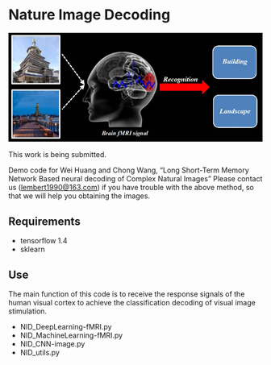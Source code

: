 # Nature Image Decoding

![Decoding.jpg](Decoding.jpg)

This work is being submitted.

Demo code for Wei Huang and Chong Wang, “Long Short-Term Memory Network Based neural decoding of Complex Natural Images”
Please contact us (lembert1990@163.com) if you have trouble with the above method, so that we will help you obtaining the images.

## Requirements
-	tensorflow 1.4
-	sklearn

## Use
The main function of this code is to receive the response signals of the human visual cortex to achieve the classification decoding of visual image stimulation.
-	NID_DeepLearning-fMRI.py
-	NID_MachineLearning-fMRI.py
-	NID_CNN-image.py
-	NID_utils.py

